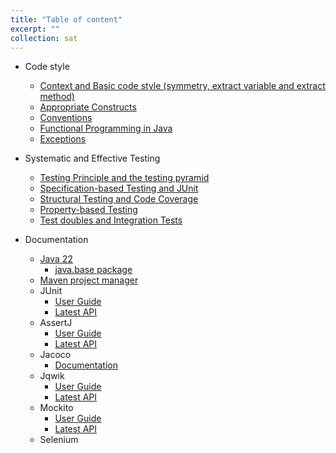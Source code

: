 ```yaml
---
title: "Table of content"
excerpt: ""
collection: sat
---
```


- Code style
    - [Context and Basic code style (symmetry, extract variable and extract method)](https://georgianahaldeman.github.io/sat/sat-1/)
    - [Appropriate Constructs](https://georgianahaldeman.github.io/sat/sat-2/)
    - [Conventions](https://georgianahaldeman.github.io/sat/sat-3/)
    - [Functional Programming in Java](https://georgianahaldeman.github.io/sat/sat-4/)
    - [Exceptions](https://georgianahaldeman.github.io/sat/sat-5/)

- Systematic and Effective Testing
    - [Testing Principle and the testing pyramid](https://georgianahaldeman.github.io/sat/sat-6/)
    - [Specification-based Testing and JUnit](https://georgianahaldeman.github.io/sat/sat-7/)
    - [Structural Testing and Code Coverage](https://georgianahaldeman.github.io/sat/sat-8/)
    - [Property-based Testing](https://georgianahaldeman.github.io/sat/sat-9/)
    - [Test doubles and Integration Tests](https://georgianahaldeman.github.io/sat/sat-10/)



- Documentation
    - [Java 22](https://weblab.tudelft.nl/docs/java/22/api/index.html)
        - [java.base package](https://weblab.tudelft.nl/docs/java/22/api/java.base/module-summary.html)
    - [Maven project manager](https://maven.apache.org/index.html)
    - JUnit
        - [User Guide](https://weblab.tudelft.nl/docs/junit5/5.7.0/user-guide/)
        - [Latest API](https://weblab.tudelft.nl/docs/junit5/5.7.0/api/)
    - AssertJ
        - [User Guide](https://weblab.tudelft.nl/docs/assertj/user-guide/)
        - [Latest API](https://weblab.tudelft.nl/docs/assertj/assertj-core/3.23.1/)
    - Jacoco
        - [Documentation](https://www.eclemma.org/jacoco/trunk/index.html)
    - Jqwik
        - [User Guide](https://weblab.tudelft.nl/docs/jqwik/1.7.0/user-guide.html)
        - [Latest API](https://weblab.tudelft.nl/docs/jqwik/1.7.0/javadoc/index.html)
    - Mockito
        - [User Guide](https://weblab.tudelft.nl/docs/mockito/4.8/org/mockito/Mockito.html)
        - [Latest API](https://weblab.tudelft.nl/docs/mockito/4.8/)
    - Selenium 